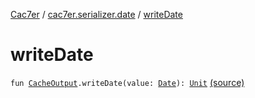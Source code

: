 [Cac7er](../index.md) / [cac7er.serializer.date](index.md) / [writeDate](./write-date.md)

# writeDate

`fun `[`CacheOutput`](../cac7er.serializer/-cache-output.md)`.writeDate(value: `[`Date`](http://docs.oracle.com/javase/6/docs/api/java/util/Date.html)`): `[`Unit`](https://kotlinlang.org/api/latest/jvm/stdlib/kotlin/-unit/index.html) [(source)](http://2wiqua.wcaokaze.com/gitbucket/wcaokaze/Cac7er/blob/master/src/main/java/cac7er/serializer/date/date.kt#L6)